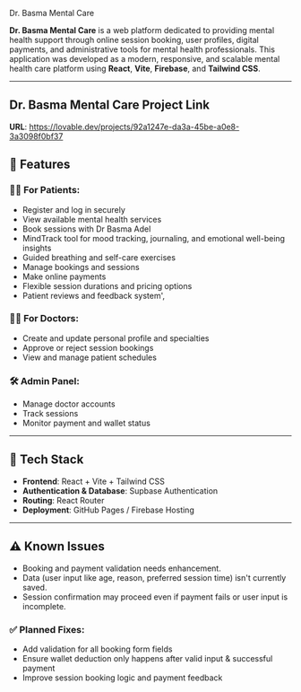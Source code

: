 Dr. Basma Mental Care

**Dr. Basma Mental Care** is a web platform dedicated to providing mental health support through online session booking, user profiles, digital payments, and administrative tools for mental health professionals. This application was developed as a modern, responsive, and scalable mental health care platform using **React**, **Vite**, **Firebase**, and **Tailwind CSS**.

---
## Dr. Basma Mental Care Project Link

**URL**: https://lovable.dev/projects/92a1247e-da3a-45be-a0e8-3a3098f0bf37

## 🌟 Features

### 🧑‍⚕️ For Patients:
- Register and log in securely
- View available mental health services
- Book sessions with Dr Basma Adel
- MindTrack tool for mood tracking, journaling, and emotional well-being insights
- Guided breathing and self-care exercises 
- Manage bookings and sessions
- Make online payments
- Flexible session durations and pricing options
- Patient reviews and feedback system',

### 👩‍⚕️ For Doctors:
- Create and update personal profile and specialties
- Approve or reject session bookings
- View and manage patient schedules

### 🛠️ Admin Panel:
- Manage doctor accounts
- Track sessions
- Monitor payment and wallet status

---

## 🧰 Tech Stack

- **Frontend**: React + Vite + Tailwind CSS
- **Authentication & Database**: Supbase Authentication 
- **Routing**: React Router
- **Deployment**: GitHub Pages / Firebase Hosting

---

## ⚠️ Known Issues

* Booking and payment validation needs enhancement.
* Data (user input like age, reason, preferred session time) isn't currently saved.
* Session confirmation may proceed even if payment fails or user input is incomplete.

### ✅ Planned Fixes:

* Add validation for all booking form fields
* Ensure wallet deduction only happens after valid input & successful payment
* Improve session booking logic and payment feedback

